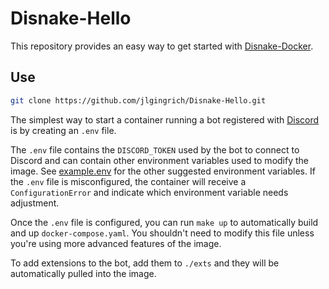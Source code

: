 # Disnake-Hello

This repository provides an easy way to get started with [Disnake-Docker](https://github.com/jlgingrich/Disnake-Docker).

## Use

```bash
git clone https://github.com/jlgingrich/Disnake-Hello.git
```

The simplest way to start a container running a bot registered with [Discord](https://discord.com/developers/applications) is by creating an `.env` file.

The `.env` file contains the `DISCORD_TOKEN` used by the bot to connect to Discord and can contain other environment variables used to modify the image. See [example.env](./example.env) for the other suggested environment variables. If the `.env` file is misconfigured, the container will receive a `ConfigurationError` and indicate which environment variable needs adjustment.

Once the `.env` file is configured, you can run `make up` to automatically build and up `docker-compose.yaml`. You shouldn't need to modify this file unless you're using more advanced features of the image.

To add extensions to the bot, add them to `./exts` and they will be automatically pulled into the image.
